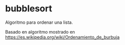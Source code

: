# bubblesort

Algoritmo para ordenar una lista.

Basado en algoritmo mostrado en https://es.wikipedia.org/wiki/Ordenamiento_de_burbuja
